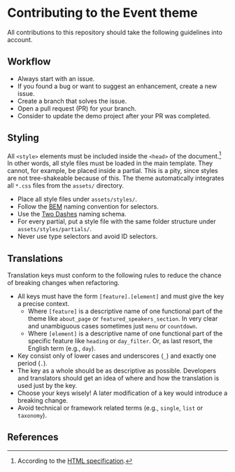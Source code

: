 # Contributing to the Event theme

All contributions to this repository should take the following guidelines into
account.

## Workflow

-   Always start with an issue.
-   If you found a bug or want to suggest an enhancement, create a new issue.
-   Create a branch that solves the issue.
-   Open a pull request (PR) for your branch.
-   Consider to update the demo project after your PR was completed.

## Styling

All `<style>` elements must be included inside the `<head>` of the
document.[^styleplacement] In other words, all style files must be loaded in the
main template. They cannot, for example, be placed inside a partial. This is a
pity, since styles are not tree-shakeable because of this. The theme
automatically integrates all `*.css` files from the `assets/` directory.

-   Place all style files under `assets/styles/`.
-   Follow the [BEM](https://getbem.com) naming convention for selectors.
-   Use the [Two Dashes](https://bem.info/methodology/naming-convention/#two-dashes-style) naming schema.
-   For every partial, put a style file with the same folder structure under
    `assets/styles/partials/`.
-   Never use type selectors and avoid ID selectors.

## Translations

Translation keys must conform to the following rules to reduce the chance of
breaking changes when refactoring.

-   All keys must have the form `[feature].[element]` and must give the key a precise context.
    -   Where `[feature]` is a descriptive name of one functional part of the
        theme like `about_page` or `featured_speakers_section`. In very clear and
        unambiguous cases sometimes just `menu` or `countdown`.
    -   Where `[element]` is a descriptive name of one functional part of the
        specific feature like `heading` or `day_filter`. Or, as last resort, the
        English term (e.g., `day`).
-   Key consist only of lower cases and underscores (`_`) and exactly one period (`.`).
-   The key as a whole should be as descriptive as possible. Developers and
    translators should get an idea of where and how the translation is used just by
    the key.
-   Choose your keys wisely! A later modification of a key would introduce a breaking change.
-   Avoid technical or framework related terms (e.g., `single`, `list` or `taxonomy`).

## References

[^styleplacement]:
    According to the [HTML
    specification](https://html.spec.whatwg.org/multipage/semantics.html#the-style-element).
